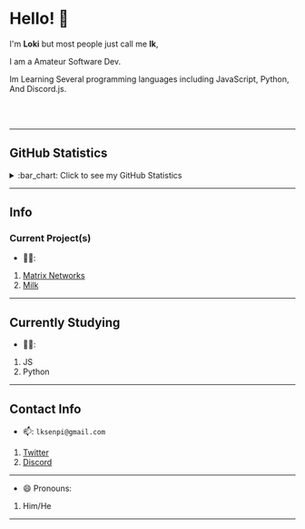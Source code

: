 # Hello! 👋
I'm **Loki** but most people just call me **lk**, 

I am a Amateur Software Dev. 

Im Learning Several programming languages including JavaScript, Python, And Discord.js.

<br><br><hr>
## GitHub Statistics
<details>
  <summary>
    :bar_chart: Click to see my GitHub Statistics
  </summary>
  <p align="center">
&nbsp;<img align="center" src="https://github-readme-stats.vercel.app/api?username=lkse&show_icons=true&theme=dark" alt="Loki" height="200"/>
<img align="center" src="https://github-readme-stats.vercel.app/api/top-langs/?username=lkse&hide=lua&theme=dark" alt="lkse's Github Stats"/>
<div><img src="https://github-profile-trophy.vercel.app/?username=lkse&theme=dark" width="1200"></div>
  </p>
</details>

--- 

## Info

### Current Project(s)
- 👨‍💻:  
1. [Matrix Networks](https://github.com/MatrixNetworks)  
2. [Milk](soon!)

---

## Currently Studying
  - 👨‍🏫:
1. JS
2. Python

---

## Contact Info
- 📫: `lksenpi@gmail.com`
1. [Twitter](https://twitter.com/lksen)
2. [Discord](https://discordapp.com/users/445053396227981323)

---

- 😄 Pronouns: 
1. Him/He

---
